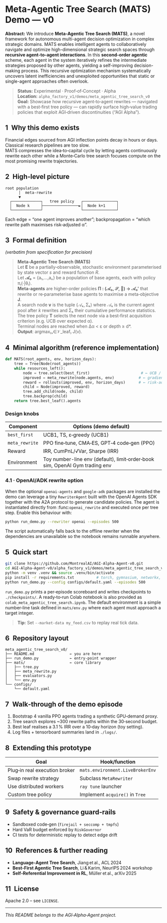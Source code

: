 # Meta‑Agentic Tree Search (MATS) Demo — v0

**Abstract:** We introduce **Meta-Agentic Tree Search (MATS)**, a novel framework for autonomous multi-agent decision optimization in complex strategic domains. MATS enables intelligent agents to collaboratively navigate and optimize high-dimensional strategic search spaces through **recursive agent-to-agent interactions**. In this **second-order agentic** scheme, each agent in the system iteratively refines the intermediate strategies proposed by other agents, yielding a self-improving decision-making process. This recursive optimization mechanism systematically uncovers latent inefficiencies and unexploited opportunities that static or single-agent approaches often overlook.

> **Status:** Experimental · Proof‑of‑Concept · Alpha  
> **Location:** `alpha_factory_v1/demos/meta_agentic_tree_search_v0`  
> **Goal:** Showcase how recursive agent‑to‑agent rewrites — navigated with a best‑first tree policy — can rapidly surface high‑value trading policies that exploit AGI‑driven discontinuities (“AGI Alpha”).

## 1 Why this demo exists
Financial edges sourced from AGI inflection points decay in hours or days. Classical research pipelines are too slow.  
MATS compresses the idea‑to‑capital cycle by letting agents continuously rewrite each other while a Monte‑Carlo tree search focuses compute on the most promising rewrite trajectories.

## 2 High‑level picture
```
root population
      │  meta‑rewrite
      ▼
  ┌─────────────┐   tree policy   ┌───────────────┐
  │  Node k     ├────────────────►│  Node k+1     │
  └─────────────┘                 └───────────────┘
```
Each edge = “one agent improves another”; backpropagation = “which rewrite path maximises risk‑adjusted α”.

## 3 Formal definition
*(verbatim from specification for precision)*  

> **Meta‑Agentic Tree Search (MATS)**  
> Let **E** be a partially‑observable, stochastic environment parameterised by state vector *s* and reward function *R*.  
> Let **𝒜₀** = {a₁,…,aₙ} be a population of base agents, each with policy πᵢ(·|θᵢ).  
> **Meta‑agents** are higher-order policies **Π : (𝒜₀, 𝒮, 𝒭) → 𝒜₀′** that rewrite or re‑parameterise base agents to maximise a meta‑objective **J**.  
> A search node **v** is the tuple (𝒜ₖ, Σₖ) where 𝒜ₖ is the current agent pool after *k* rewrites and Σₖ their cumulative performance statistics.  
> The tree policy **T** selects the next node via a best‑first acquisition criterion (e.g. UCB over expected α).  
> Terminal nodes are reached when Δα < ε or depth ≥ d\*.  
> **Output**: argmax₍ᵥ∈𝒱_leaf₎ J(v).

## 4 Minimal algorithm (reference implementation)
```python
def MATS(root_agents, env, horizon_days):
    tree = Tree(Node(root_agents))
    while resources_left():
        node = tree.select(best_first)                       # ← UCB / Thompson
        improved = meta_rewrite(node.agents, env)           # ← gradient, evo, code‑gen
        reward = rollouts(improved, env, horizon_days)      # ← risk‑adj α
        child = Node(improved, reward)
        tree.add_child(node, child)
        tree.backprop(child)
    return tree.best_leaf().agents
```

### Design knobs
| Component          | Options (demo default) |
|--------------------|------------------------|
| `best_first`       | UCB1, TS, ε‑greedy (UCB1) |
| `meta_rewrite`     | PPO fine‑tune, CMA‑ES, GPT‑4 code‑gen (PPO) |
| Reward             | IRR, CumPnL/√Var, Sharpe (IRR) |
| Environment        | Toy number-line env (default), limit‑order‑book sim, OpenAI Gym trading env |

### 4.1 · OpenAI/ADK rewrite option
When the optional `openai-agents` and `google-adk` packages are installed the
demo can leverage a tiny ``RewriterAgent`` built with the OpenAI Agents SDK
together with the A2A protocol to generate candidate policies.  The agent is
instantiated directly from :func:`openai_rewrite` and executed once per tree
step. Enable this behaviour with:

```bash
python run_demo.py --rewriter openai --episodes 500
```
The script automatically falls back to the offline rewriter when the
dependencies are unavailable so the notebook remains runnable anywhere.

## 5 Quick start
```bash
git clone https://github.com/MontrealAI/AGI-Alpha-Agent-v0.git
cd AGI-Alpha-Agent-v0/alpha_factory_v1/demos/meta_agentic_tree_search_v0
python -m venv .venv && source .venv/bin/activate
pip install -r requirements.txt          # torch, gymnasium, networkx, etc.
python run_demo.py --config configs/default.yaml --episodes 500
```
`run_demo.py` prints a per‑episode scoreboard and writes checkpoints to `./checkpoints/`. A ready‑to‑run Colab notebook is also provided as `colab_meta_agentic_tree_search.ipynb`.
The default environment is a simple number‑line task defined in `mats/env.py` where each agent must approach a target integer.

> **Tip:** Set `--market-data my_feed.csv` to replay real tick data.

## 6 Repository layout
```
meta_agentic_tree_search_v0/
├── README.md                ← you are here
├── run_demo.py              ← entry‑point wrapper
├── mats/                    ← core library
│   ├── tree.py
│   ├── meta_rewrite.py
│   ├── evaluators.py
│   └── env.py
└── configs/
    └── default.yaml
```

## 7 Walk‑through of the demo episode
1. Bootstrap 4 vanilla PPO agents trading a synthetic GPU‑demand proxy.  
2. Tree search explores ~300 rewrite paths within the 30‑second budget.  
3. Best leaf realises a 3.1 % IRR over a 10‑day horizon (toy setting).  
4. Log files + tensorboard summaries land in `./logs/`.

## 8 Extending this prototype
| Goal                           | Hook/function                     |
|--------------------------------|-----------------------------------|
| Plug‑in real execution broker  | `mats.environment.LiveBrokerEnv`  |
| Swap rewrite strategy          | Subclass `MetaRewriter`           |
| Use distributed workers        | `ray tune` launcher               |
| Custom tree policy             | Implement `acquire()` in `Tree`   |

## 9 Safety & governance guard‑rails
* Sandboxed code‑gen (`firejail + seccomp + tmpfs`)  
* Hard VaR budget enforced by `RiskGovernor`  
* CI tests for deterministic replay to detect edge drift  

## 10 References & further reading
* **Language‑Agent Tree Search**, Jiang et al., ACL 2024  
* **Best‑First Agentic Tree Search**, Li & Karim, NeurIPS 2024 workshop  
* **Self‑Referential Improvement in RL**, Müller et al., arXiv 2025  

## 11 License
Apache 2.0 – see `LICENSE`.

---
*This README belongs to the AGI‑Alpha‑Agent project.*
